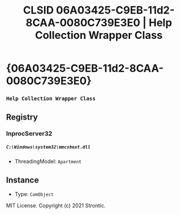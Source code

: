 ﻿---
title: "CLSID 06A03425-C9EB-11d2-8CAA-0080C739E3E0 | Help Collection Wrapper Class"
excerpt: What is COM-Object CLSID 06A03425-C9EB-11d2-8CAA-0080C739E3E0?
---

# {06A03425-C9EB-11d2-8CAA-0080C739E3E0}

### `Help Collection Wrapper Class`

## Registry


### InprocServer32

##### `C:\Windows\system32\mmcshext.dll`
* ThreadingModel: `Apartment`

## Instance

* Type: `ComObject`

MIT License. Copyright (c) 2021 Strontic.



